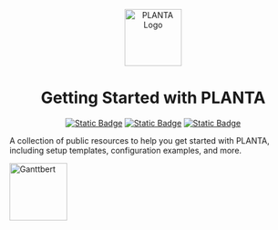 <p align="center">
  <img src="https://www.planta.de/wp-content/uploads/PLANTA_Vertical_Color_Logo.png" width="100" alt="PLANTA Logo" />
</p>

<h1 align="center">Getting Started with PLANTA</h1>
<p align="center"> <a href="https://www.youtube.com/@planta_gmbh"><img alt="Static Badge" src="https://img.shields.io/badge/Tutorials-PLANTA?style=for-the-badge&color=%2300375b"></a> <a href="https://help.planta.de/"><img alt="Static Badge" src="https://img.shields.io/badge/OnlineHelp-PLANTA?style=for-the-badge&color=%2300b2f5"></a> <a href="https://www.linkedin.com/groups/13264173/"><img alt="Static Badge" src="https://img.shields.io/badge/Community-PLANTA?style=for-the-badge&color=%2375ccd1"></a></p>

A collection of public resources to help you get started with PLANTA, including setup templates, configuration examples, and more.

<img src="https://www.planta.de/wp-content/uploads/Ganttbert_rechsoben.png" width="101" alt="Ganttbert" style="vertical-align: top; display: inline-block;" />
